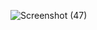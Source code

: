 ![Screenshot (47)](https://user-images.githubusercontent.com/85999223/232210220-3ab7f9fe-b8ee-4461-8784-c5f9b23f2454.png)
